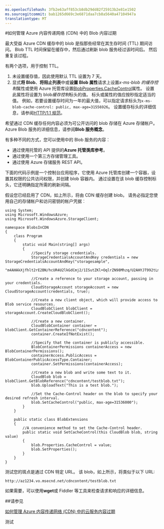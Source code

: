 ```yaml
---
ms.openlocfilehash: 3fb2e63aff853cb8db29dd82f25913b2e81e1502
ms.sourcegitcommit: bab1265d669c3e6871daa7cb8a5640a47104947a
translationtype: MT
---
```

<properties 
 pageTitle="如何管理 Azure 内容传递网络 (CDN) 中的 Blob 内容过期" 
 description="" 
 services="cdn" 
 documentationCenter=".NET" 
 authors="zhangmanling" 
 manager="dwrede" 
 editor=""/>
<tags 
 ms.service="cdn" 
 ms.workload="media" 
 ms.tgt_pltfrm="na" 
 ms.devlang="dotnet" 
 ms.topic="article" 
 ms.date="09/01/2015" 
 ms.author="mazha"/>


#如何管理 Azure 内容传递网络 (CDN) 中的 Blob 内容过期  

最大受益 Azure CDN 缓存中的 blob 是指那些经常在其生存时间 (TTL) 期间访问。 Blob TTL 时间保留在缓存中，然后通过刷新 blob 服务经过该时间后。 然后重复该过程。  

有两个选项，用于控制 TTL。  

1.  未设置缓存值，因此使用默认 TTL 设置为 7 天。 
2.  显式**将 Blob**、**将阻止列表**中或**设置 Blob 属性**请求上设置*x-ms-blob 的缓存控制*属性或使用 Azure 托管库设置[BlobProperties.CacheControl](https://msdn.microsoft.com/library/microsoft.windowsazure.storage.blob.blobproperties.cachecontrol.aspx)属性。 设置此属性将设置为 blob*缓存控制*标头的值。 标头或属性的值应按秒指定适当的值。 例如，若要设置缓存时间为一年的最大值，可以指定请求标头为`x-ms-blob-cache-control: public, max-age=31556926`。 设置缓存标头的详细信息，请参阅[HTTP/1.1 规范](http://www.w3.org/Protocols/rfc2616/rfc2616-sec13.html)。  

希望通过 CDN 缓存任何内容必须为可公开访问的 blob 存储在 Azure 存储帐户。 Azure Blob 服务的详细信息，请参阅**Blob 服务概念**。  

有多种不同的方式，您可以使用中的 Blob 服务的内容︰  

-   通过使用托管的 API 提供的**Azure 托管类库参考**。
-   通过使用一个第三方存储管理工具。
-   通过使用 Azure 存储服务 REST API。  

下面的代码示例是一个控制台应用程序，它使用 Azure 托管库创建一个容器，设置其权限的公共访问权限，并创建 blob 容器内。 通过设置在该 blob 缓存控制标头，它还明确指定所需的刷新间隔。   

假设您已经启用了 CDN，如上所示，将由 CDN 缓存创建 blob。 请务必指定您使用自己的存储帐户和访问密钥的帐户凭据︰  

    using System;
    using Microsoft.WindowsAzure;
    using Microsoft.WindowsAzure.StorageClient;
    
    namespace BlobsInCDN
    {
        class Program
        {
            static void Main(string[] args)
            {
                //Specify storage credentials.
                StorageCredentialsAccountAndKey credentials = new StorageCredentialsAccountAndKey("storagesample",
                    "m4AHAkXjfhlt2rE2BN/hcUR4U2lkGdCmj2/1ISutZKl+OqlrZN98Mhzq/U2AHYJT992tLmrkFW+mQgw9loIVCg==");
                
                //Create a reference to your storage account, passing in your credentials.
                CloudStorageAccount storageAccount = new CloudStorageAccount(credentials, true);
                
                //Create a new client object, which will provide access to Blob service resources.
                CloudBlobClient blobClient = storageAccount.CreateCloudBlobClient();
    
                //Create a new container.
                CloudBlobContainer container = blobClient.GetContainerReference("cdncontent");
                container.CreateIfNotExist();
    
                //Specify that the container is publicly accessible.
                BlobContainerPermissions containerAccess = new BlobContainerPermissions();
                containerAccess.PublicAccess = BlobContainerPublicAccessType.Container;
                container.SetPermissions(containerAccess);
    
                //Create a new blob and write some text to it.
                CloudBlob blob = blobClient.GetBlobReference("cdncontent/testblob.txt");
                blob.UploadText("This is a test blob.");
    
                //Set the Cache-Control header on the blob to specify your desired refresh interval.
                blob.SetCacheControl("public, max-age=31536000");
            }
        }
    
        public static class BlobExtensions
        {
            //A convenience method to set the Cache-Control header.
            public static void SetCacheControl(this CloudBlob blob, string value)
            {
                blob.Properties.CacheControl = value;
                blob.SetProperties();
            }
        }
    }

测试您的斑点是通过 CDN 特定 URL。 该 blob，如上所示，将类似于以下 URL:  

    http://az1234.vo.msecnd.net/cdncontent/testblob.txt  

如果需要，可以使用**wget**或 Fiddler 等工具来检查请求和响应的详细信息。

##请参见

[如何管理 Azure 内容传递网络 (CDN) 中的云服务内容过期](./cdn-manage-expiration-of-cloud-service-content.md
) 

测试
